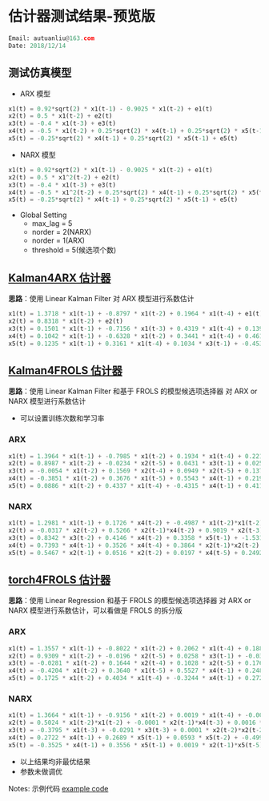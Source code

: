 # 估计器测试结果-预览版

```python
Email: autuanliu@163.com
Date: 2018/12/14
```

## 测试仿真模型

- ARX 模型

```python
x1(t) = 0.92*sqrt(2) * x1(t-1) - 0.9025 * x1(t-2) + e1(t)
x2(t) = 0.5 * x1(t-2) + e2(t)
x3(t) = -0.4 * x1(t-3) + e3(t)
x4(t) = -0.5 * x1(t-2) + 0.25*sqrt(2) * x4(t-1) + 0.25*sqrt(2) * x5(t-1) + e4(t)
x5(t) = -0.25*sqrt(2) * x4(t-1) + 0.25*sqrt(2) * x5(t-1) + e5(t)
```

- NARX 模型

```python
x1(t) = 0.92*sqrt(2) * x1(t-1) - 0.9025 * x1(t-2) + e1(t)
x2(t) = 0.5 * x1^2(t-2) + e2(t)
x3(t) = -0.4 * x1(t-3) + e3(t)
x4(t) = -0.5 * x1^2(t-2) + 0.25*sqrt(2) * x4(t-1) + 0.25*sqrt(2) * x5(t-1) + e4(t)
x5(t) = -0.25*sqrt(2) * x4(t-1) + 0.25*sqrt(2) * x5(t-1) + e5(t)
```

- Global Setting
  - max_lag = 5
  - norder = 2(NARX)
  - norder = 1(ARX)
  - threshold = 5(候选项个数)

## [Kalman4ARX 估计器](./kalman_ARX.py)

**思路**：使用 Linear Kalman Filter 对 ARX 模型进行系数估计

```python
x1(t) = 1.3718 * x1(t-1) + -0.8797 * x1(t-2) + 0.1964 * x1(t-4) + e1(t)
x2(t) = 0.8318 * x1(t-2) + e2(t)
x3(t) = 0.1501 * x1(t-1) + -0.7156 * x1(t-3) + 0.4319 * x1(t-4) + 0.1395 * x2(t-4) + 0.1241 * x3(t-1) + 0.1940 * x4(t-1) + 0.1892 * x4(t-2) + e3(t)
x4(t) = 0.1042 * x1(t-1) + -0.6328 * x1(t-2) + 0.3441 * x1(t-4) + 0.4616 * x4(t-1) + 0.2421 * x5(t-1) + e4(t)
x5(t) = 0.1235 * x1(t-1) + 0.3161 * x1(t-4) + 0.1034 * x3(t-1) + -0.4531 * x4(t-1) + 0.1389 * x4(t-2) + 0.3927 * x5(t-1) + e5(t)
```

## [Kalman4FROLS 估计器](./kalman_NARX.py)

**思路**：使用 Linear Kalman Filter 和基于 FROLS 的模型候选项选择器 对 ARX or NARX 模型进行系数估计

- 可以设置训练次数和学习率

### ARX

```python
x1(t) = 1.3964 * x1(t-1) + -0.7985 * x1(t-2) + 0.1934 * x1(t-4) + 0.2218 * x4(t-1) + -0.0061 * x4(t-2) + e1(t)
x2(t) = 0.8987 * x1(t-2) + -0.0234 * x2(t-5) + 0.0431 * x3(t-1) + 0.0257 * x3(t-2) + -0.0126 * x4(t-3) + e2(t)
x3(t) = -0.0054 * x1(t-2) + 0.1569 * x2(t-4) + 0.0949 * x2(t-5) + 0.1376 * x3(t-1) + 0.5317 * x4(t-1) + e3(t)
x4(t) = -0.3851 * x1(t-2) + 0.3676 * x1(t-5) + 0.5543 * x4(t-1) + 0.2197 * x4(t-3) + 0.2447 * x5(t-1) + e4(t)
x5(t) = 0.0886 * x1(t-2) + 0.4337 * x1(t-4) + -0.4315 * x4(t-1) + 0.4117 * x4(t-2) + 0.4667 * x5(t-1) + e5(t)
```

### NARX

```python
x1(t) = 1.2981 * x1(t-1) + 0.1726 * x4(t-2) + -0.4987 * x1(t-2)*x1(t-2) + -0.3605 * x1(t-2)*x4(t-2) + 0.1129 * x1(t-5)*x2(t-4) + e1(t)
x2(t) = -0.0317 * x2(t-2) + 0.5266 * x2(t-1)*x4(t-2) + 0.9019 * x2(t-3)*x5(t-3) + 0.4008 * x2(t-4)*x4(t-4) + -0.0630 * x2(t-5)*x4(t-4) + e2(t)
x3(t) = 0.8342 * x3(t-2) + 0.4146 * x4(t-2) + 0.3358 * x5(t-1) + -1.5313 * x1(t-3)*x3(t-2) + 0.0857 * x1(t-5)*x3(t-1) + e3(t)
x4(t) = 0.7393 * x4(t-1) + 0.3526 * x4(t-4) + 0.3864 * x2(t-1)*x2(t-2) + -0.2262 * x4(t-2)*x4(t-5) + 0.1311 * x4(t-3)*x4(t-5) + e4(t)
x5(t) = 0.5467 * x2(t-1) + 0.0516 * x2(t-2) + 0.0197 * x4(t-5) + 0.2492 * x4(t-3)*x5(t-1) + 0.3152 * x4(t-4)*x5(t-1) + e5(t)
```

## [torch4FROLS 估计器](./kalman_NARX.py)

**思路**：使用 Linear Regression 和基于 FROLS 的模型候选项选择器 对 ARX or NARX 模型进行系数估计，可以看做是 FROLS 的拆分版

### ARX

```python
x1(t) = 1.3557 * x1(t-1) + -0.8022 * x1(t-2) + 0.2062 * x1(t-4) + 0.1881 * x4(t-1) + 0.0629 * x4(t-2) + e1(t)
x2(t) = 0.9309 * x1(t-2) + -0.0196 * x2(t-5) + 0.0258 * x3(t-1) + -0.0367 * x3(t-2) + 0.0186 * x4(t-3) + e2(t)
x3(t) = -0.0281 * x1(t-2) + 0.1644 * x2(t-4) + 0.1028 * x2(t-5) + 0.1761 * x3(t-1) + 0.5004 * x4(t-1) + e3(t)
x4(t) = -0.4204 * x1(t-2) + 0.3640 * x1(t-5) + 0.5527 * x4(t-1) + 0.2481 * x4(t-3) + 0.2534 * x5(t-1) + e4(t)
x5(t) = 0.1725 * x1(t-2) + 0.4034 * x1(t-4) + -0.3244 * x4(t-1) + 0.2729 * x4(t-2) + 0.4316 * x5(t-1) + e5(t)
```

### NARX

```python
x1(t) = 1.3664 * x1(t-1) + -0.9156 * x1(t-2) + 0.0019 * x1(t-4) + -0.0005 * x2(t-1)*x3(t-5) + -0.0021 * x2(t-4)*x3(t-2) + e1(t)
x2(t) = 0.5024 * x1(t-2)*x1(t-2) + -0.0001 * x2(t-1)*x4(t-3) + 0.0016 * x3(t-1)*x5(t-4) + -0.0109 * x3(t-3)*x3(t-3) + 0.0054 * x3(t-5)*x5(t-3) + e2(t)
x3(t) = -0.3795 * x1(t-3) + -0.0291 * x3(t-3) + 0.0001 * x2(t-2)*x2(t-2) + 0.0053 * x3(t-4)*x5(t-5) + -0.0028 * x3(t-5)*x5(t-5) + e3(t)
x4(t) = 0.2722 * x4(t-1) + 0.2689 * x5(t-1) + 0.0593 * x5(t-2) + -0.4993 * x1(t-2)*x1(t-2) + -0.0448 * x1(t-3)*x1(t-3) + e4(t)
x5(t) = -0.3525 * x4(t-1) + 0.3556 * x5(t-1) + 0.0019 * x2(t-1)*x5(t-5) + 0.0000 * x2(t-3)*x4(t-5) + 0.0008 * x4(t-1)*x5(t-4) + e5(t)
```

- 以上结果均非最优结果
- 参数未做调优

Notes: 示例代码 [example code](./test.py)
